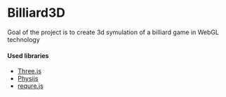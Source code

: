 Billiard3D
=======
Goal of the project is to create 3d symulation of a billiard game in WebGL technology

#### Used libraries
* [Three.js](https://github.com/mrdoob/three.js)
* [Physijs](https://github.com/chandlerprall/Physijs)
* [requre.js](http://requirejs.org)

